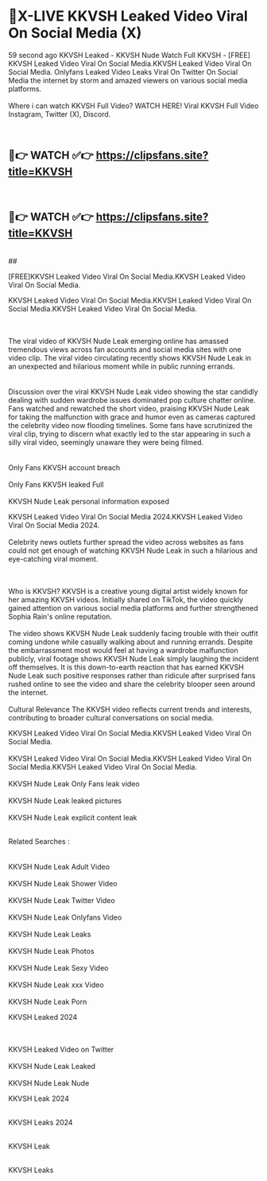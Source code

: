 # 🔴X-LIVE KKVSH Leaked Video Viral On Social Media (X)<br>


59 second ago KKVSH Leaked  - KKVSH Nude  Watch Full KKVSH - [FREE] KKVSH Leaked Video Viral On Social Media.KKVSH Leaked Video Viral On Social Media.   Onlyfans Leaked Video Leaks Viral On Twitter On Social Media the internet by storm and amazed viewers on various social media platforms. <br><br>
Where i can watch KKVSH Full Video? WATCH HERE! Viral KKVSH Full Video Instagram, Twitter (X), Discord. <br>


 <br>

##  🔴👉 WATCH ✅👉  <a href="https://clipsfans.site?title=KKVSH&ref=git">https://clipsfans.site?title=KKVSH</a> <br>
  <br>

##  🔴👉 WATCH ✅👉  <a href="https://clipsfans.site?title=KKVSH&ref=git">https://clipsfans.site?title=KKVSH</a> <br>
  <br>
  ##



[FREE]KKVSH Leaked Video Viral On Social Media.KKVSH Leaked Video Viral On Social Media. <br>

KKVSH Leaked Video Viral On Social Media.KKVSH Leaked Video Viral On Social Media.KKVSH Leaked Video Viral On Social Media. <br>


  <br>

  <br>
The viral video of KKVSH Nude Leak emerging online has amassed tremendous views across fan accounts and social media sites with one video clip. The viral video circulating recently shows KKVSH Nude Leak in an unexpected and hilarious moment while in public running errands.<br>
<br>


<br>
Discussion over the viral KKVSH Nude Leak video showing the star candidly dealing with sudden wardrobe issues dominated pop culture chatter online. Fans watched and rewatched the short video, praising KKVSH Nude Leak for taking the malfunction with grace and humor even as cameras captured the celebrity video now flooding timelines. Some fans have scrutinized the viral clip, trying to discern what exactly led to the star appearing in such a silly viral video, seemingly unaware they were being filmed.<br>
<br>
<br> 
Only Fans KKVSH account breach<br>
<br>
Only Fans KKVSH leaked Full <br>
<br>
KKVSH Nude Leak personal information exposed<br>

KKVSH Leaked Video Viral On Social Media 2024.KKVSH Leaked Video Viral On Social Media 2024. <br>
<br>
Celebrity news outlets further spread the video across websites as fans could not get enough of watching KKVSH Nude Leak in such a hilarious and eye-catching viral moment.<br>
<br>

<br>
Who is KKVSH? KKVSH is a creative young digital artist widely known for her amazing KKVSH videos. Initially shared on TikTok, the video quickly gained attention on various social media platforms and further strengthened Sophia Rain's online reputation.<br>
<br>
The video shows KKVSH Nude Leak suddenly facing trouble with their outfit coming undone while casually walking about and running errands. Despite the embarrassment most would feel at having a wardrobe malfunction publicly, viral footage shows KKVSH Nude Leak simply laughing the incident off themselves. It is this down-to-earth reaction that has earned KKVSH Nude Leak such positive responses rather than ridicule after surprised fans rushed online to see the video and share the celebrity blooper seen around the internet.<br>
<br>
Cultural Relevance The KKVSH video reflects current trends and interests, contributing to broader cultural conversations on social media.<br>

KKVSH Leaked Video Viral On Social Media.KKVSH Leaked Video Viral On Social Media.<br>
<br>
KKVSH Leaked Video Viral On Social Media.KKVSH Leaked Video Viral On Social Media.KKVSH Leaked Video Viral On Social Media.<br>
<br>
KKVSH Nude Leak Only Fans leak video<br>
<br>
KKVSH Nude Leak leaked pictures<br>
<br>
KKVSH Nude Leak explicit content leak<br>


<br>
Related Searches :<br>
<br>

<br>
KKVSH Nude Leak Adult Video<br>
<br>
KKVSH Nude Leak Shower Video<br>
<br>
KKVSH Nude Leak Twitter Video<br>
<br>
KKVSH Nude Leak Onlyfans Video<br>
<br>
KKVSH Nude Leak Leaks<br>
<br>
KKVSH Nude Leak Photos<br>

<br>
KKVSH Nude Leak Sexy Video<br>
<br>
KKVSH Nude Leak xxx Video<br>
<br>
KKVSH Nude Leak Porn<br>

KKVSH  Leaked 2024 <br> <br>
<br>

KKVSH Leaked Video on Twitter <br>
<br>
KKVSH Nude Leak Leaked<br>
<br>
KKVSH Nude Leak Nude<br>


KKVSH  Leak 2024 <br> <br>



KKVSH  Leaks 2024 <br> <br>



 
KKVSH  Leak<br> <br>



KKVSH  Leaks<br> <br>





</p>




 



</p>










